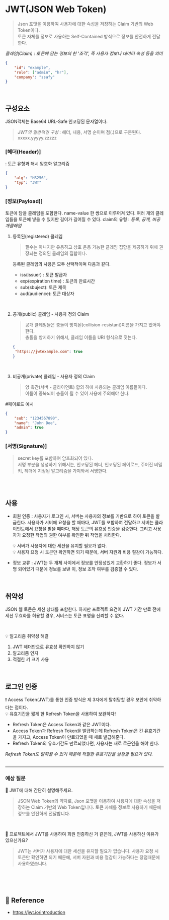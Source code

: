 # JWT(JSON Web Token)

> Json 포맷을 이용하여 사용자에 대한 속성을 저장하는 Claim 기반의 Web Token이다.  
> 토큰 자체를 정보로 사용하는 Self-Contained 방식으로 정보를 안전하게 전달한다.

_클레임(Claim) : 토큰에 담는 정보의 한 '조각', 즉 사용자 정보나 데이터 속성 등을 의미_

```json
{
	"id": "example",
	"role": ["admin", "hr"],
	"company": "ssafy"
}
```

<br/>

## 구성요소

JSON객체는 Base64 URL-Safe 인코딩된 문자열이다.

> _JWT의 일반적인 구성_ : 헤더, 내용, 서명 순이며 점(.)으로 구분된다.  
> xxxxx.yyyyy.zzzzz

### [헤더(Header)]

: 토큰 유형과 해시 암호화 알고리즘

```json
{
	"alg": "HS256",
	"typ": "JWT"
}
```

### [정보(Payload)]

토큰에 담을 클레임을 포함한다. name-value 한 쌍으로 이루어져 있다.
여러 개의 클레임들을 토큰에 넣을 수 있지만 길이가 길어질 수 있다.
claim의 유형 : _등록, 공개, 비공개클레임_

1. 등록된(registered) 클레임

   > 필수는 아니지만 유용하고 상호 운용 가능한 클레임 집합을 제공하기 위해 권장되는 정의된 클레임의 집합이다.

   등록된 클레임의 사용은 모두 선택적이며 다음과 같다.

   - iss(issuer) : 토큰 발급자
   - exp(expiration time) : 토큰의 만료시간
   - sub(sbuject): 토큰 제목
   - aud(audience): 토큰 대상자

<br>

2. 공개(public) 클레임 - 사용자 정의 Claim

   > 공개 클레임들은 충돌이 방지된(collision-resistant)이름을 가지고 있어야 한다.  
   > 충돌을 방지하기 위해서, 클레임 이름을 URI 형식으로 짓는다.

   ```json
   {
   	"https://jwtexample.com": true
   }
   ```

   <br>

3. 비공개(private) 클레임 - 사용자 정의 Claim
   > 양 측간(서버 - 클라이언트) 합의 하에 사용되는 클레임 이름들이다.  
   > 이름이 중복되어 충돌이 될 수 있어 사용에 주의해야 한다.

#페이로드 예시

```json
{
	"sub": "1234567890",
	"name": "John Doe",
	"admin": true
}
```

### [서명(Signature)]

> secret key를 포함하여 암호화되어 있다.  
> 서명 부분을 생성하기 위해서는, 인코딩된 헤더, 인코딩된 페이로드, 주어진 비밀키, 헤더에 지정된 알고리즘을 가져와서 서명한다.

<br>
<br>

## 사용

- 회원 인증 : 사용자가 로그인 시, 서버는 사용자의 정보를 기반으로 하여 토큰을 발급한다. 사용자가 서버에 요청을 할 때마다, JWT를 포함하여 전달하고 서버는 클라이언트에서 요청을 받을 때마다, 해당 토큰의 유효성 인증을 검증한다. 그리고 사용자가 요청한 작업의 권한 여부를 확인한 뒤 작업을 처리한다.

  💡 서버가 사용자에 대한 세션을 유지할 필요가 없다.  
  💡 사용자 요청 시 토큰만 확인하면 되기 때문에, 서버 자원과 비용 절감이 가능하다.

- 정보 교류 : JWT는 두 개체 사이에서 정보를 안정성있게 교환하기 좋다. 정보가 서명 되어있기 때문에 정보를 보낸 이, 정보 조작 여부를 검증할 수 있다.

<br>

## 취약성

JSON 웹 토큰은 세션 상태를 포함한다. 하지만 프로젝트 요건이 JWT 기간 만료 전에 세션 무효화를 허용할 경우, 서비스는 토큰 표명을 신뢰할 수 없다.

<br>

💡 알고리즘 취약성 해결

1. JWT 헤더만으로 유효성 확인하지 않기
2. 알고리즘 인지
3. 적절한 키 크기 사용

<br>

## 로그인 인증

❗️ Access Token(JWT)를 통한 인증 방식은 제 3자에게 탈취당할 경우 보안에 취약하다는 점이다.  
💡 유효기간을 짧게 한 Refresh Token을 사용하여 보완하자!

- Refresh Token은 Access Token과 같은 JWT이다.
- Access Token과 Refresh Token을 발급하는데 Refresh Token은 긴 유효기간을 가지고, Access Token이 만료되었을 때 새로 발급해준다.
- Refresh Token의 유효기간도 만료되었다면, 사용자는 새로 로근인을 해야 한다.

_Refresh Token도 탈취될 수 있기 때문에 적절한 유효기간을 설정할 필요가 있다._
<br>
<br>

<hr/>

### 예상 질문

📌 JWT에 대해 간단히 설명해주세요.

> JSON Web Token의 약자로, Json 포맷을 이용하여 사용자에 대한 속성을 저장하는 Claim 기반의 Web Token입니다.
> 토큰 자체를 정보로 사용하기 때문에 정보를 안전하게 전달합니다.

<br/>

📌 프로젝트에서 JWT를 사용하여 회원 인증하신 거 같은데, JWT를 사용하신 이유가 있으신가요?

> JWT는 서버가 사용자에 대한 세션을 유지할 필요가 없습니다. 사용자 요청 시 토큰만 확인하면 되기 때문에, 서버 자원과 비용 절감이 가능하다는 장점때문에 사용하였습니다.

<br/>
<br/>
<br/>

## 🔗 Reference

- https://jwt.io/introduction
